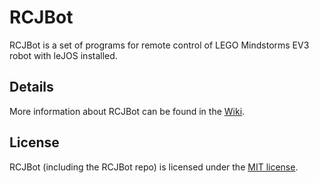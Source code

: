 # RCJBot
RCJBot is a set of programs for remote control of LEGO Mindstorms EV3 robot with leJOS installed.
## Details
More information about RCJBot can be found in the [Wiki](https://github.com/vabalcar/RCJBot/wiki).
## License
RCJBot (including the RCJBot repo) is licensed under the [MIT license](https://github.com/vabalcar/RCJBot/blob/master/LICENSE.txt).